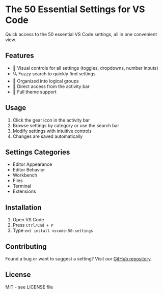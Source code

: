 # The 50 Essential Settings for VS Code

Quick access to the 50 essential VS Code settings, all in one convenient view.

## Features

- 🎨 Visual controls for all settings (toggles, dropdowns, number inputs)
- 🔍 Fuzzy search to quickly find settings
- 📑 Organized into logical groups
- 🎯 Direct access from the activity bar
- 🌈 Full theme support

## Usage

1. Click the gear icon in the activity bar
2. Browse settings by category or use the search bar
3. Modify settings with intuitive controls
4. Changes are saved automatically

## Settings Categories

- Editor Appearance
- Editor Behavior
- Workbench
- Files
- Terminal
- Extensions

## Installation

1. Open VS Code
2. Press `Ctrl/Cmd + P`
3. Type `ext install vscode-50-settings`

## Contributing

Found a bug or want to suggest a setting? Visit our [GitHub repository](https://github.com/chrisdias/vscode-settingsview).

## License

MIT - see LICENSE file
